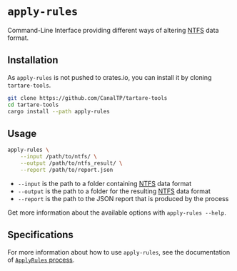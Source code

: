 # `apply-rules`

Command-Line Interface providing different ways of altering [NTFS] data format.

## Installation

As `apply-rules` is not pushed to crates.io, you can install it by cloning
`tartare-tools`.

```bash
git clone https://github.com/CanalTP/tartare-tools
cd tartare-tools
cargo install --path apply-rules
```

## Usage

```bash
apply-rules \
	--input /path/to/ntfs/ \
	--output /path/to/ntfs_result/ \
	--report /path/to/report.json
```

* `--input` is the path to a folder containing [NTFS] data format
* `--output` is the path to a folder for the resulting [NTFS] data format
* `--report` is the path to the JSON report that is produced by the process

Get more information about the available options with `apply-rules --help`.

## Specifications

For more information about how to use `apply-rules`, see the documentation of
[`ApplyRules` process].

[`ApplyRules` process]: https://confluence.kisio.org/x/lYImAg#Tartare-Listedesprocessusdetraitements-ApplyRules
[NTFS]: https://github.com/CanalTP/ntfs-specification/blob/master/ntfs_fr.md
